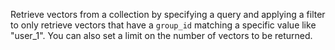 Retrieve vectors from a collection by specifying a query and applying a filter to only retrieve vectors that have a `group_id` matching a specific value like "user_1". You can also set a limit on the number of vectors to be returned.